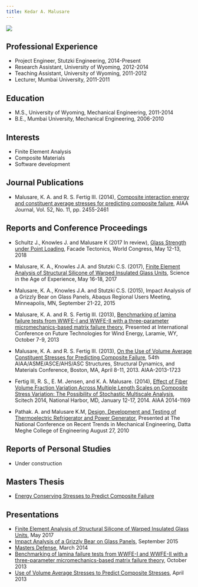 ```yaml
---
title: Kedar A. Malusare
---
```

<img src="/images/me_2017.png" style="max-width:25%;min-width:40px;float:middle;"/>

## Professional Experience
* Project Engineer, Stutzki Engineering, 2014-Present
* Research Assistant, University of Wyoming, 2012-2014
* Teaching Assistant, University of Wyoming, 2011-2012
* Lecturer, Mumbai University, 2011-2011

## Education
* M.S., University of Wyoming, Mechanical Engineering, 2011-2014
* B.E., Mumbai University, Mechanical Engineering, 2006-2010

## Interests
* Finite Element Analysis
* Composite Materials
* Software development

## Journal Publications
* Malusare, K. A. and R. S. Fertig III. (2014), [Composite interaction energy and constituent average stresses for predicting composite failure](/about_me_pdfs/Kedar14_Journal.pdf), AIAA Journal, Vol. 52, No. 11, pp. 2455-2461


## Reports and Conference Proceedings
* Schultz J., Knowles J. and Malusare K (2017 In review), [Glass Strength under Point Loading](/about_me_pdfs/FacadeTec_2018.pdf), Facade Tectonics, World Congress, May 12-13, 2018

* Malusare, K. A., Knowles J.A. and Stutzki C.S. (2017), [Finite Element Analysis of Structural Silicone of Warped Insulated Glass Units](/about_me_pdfs/FEA_WarpedGlass.pdf), Science in the Age of Experience, May 16-18, 2017

* Malusare, K. A., Knowles J.A. and Stutzki C.S. (2015), Impact Analysis of a Grizzly Bear on Glass Panels, Abaqus Regional Users Meeting, Minneapolis, MN, September 21-22, 2015

* Malusare, K. A. and R. S. Fertig III. (2013), [Benchmarking of lamina failure tests from WWFE-I and WWFE-II with a three-parameter micromechanics-based matrix failure theory](/about_me_pdfs/KedarUW_Conference.pdf), Presented at International Conference on Future Technologies for Wind Energy, Laramie, WY, October 7-9, 2013

* Malusare, K. A. and R. S. Fertig III. (2013), [On the Use of Volume Average Constituent Stresses for Predicting Composite Failure](/about_me_pdfs/AIAA_paper.pdf), 54th AIAA/ASME/ASCE/AHS/ASC Structures, Structural Dynamics, and Materials Conference, Boston, MA, April 8-11, 2013. AIAA-2013-1723

* Fertig III, R. S., E. M. Jensen, and K. A. Malusare. (2014), [Effect of Fiber Volume Fraction Variation Across Multiple Length Scales on Composite Stress Variation: The Possibility of Stochastic Multiscale Analysis](/about_me_pdfs/AIAA-2014-1169.pdf), Scitech 2014, National Harbor, MD, January 12-17, 2014. AIAA 2014-1169

* Pathak. A. and Malusare K.M, [Design, Development and Testing of Thermoelectric Refrigerator and Power Generator](/about_me_pdfs/KedarIndian_Conference.pdf), Presented at The National Conference on Recent Trends in Mechanical Engineering, Datta Meghe College of Engineering August 27, 2010

## Reports of Personal Studies
* Under construction

## Masters Thesis
* [Energy Conserving Stresses to Predict Composite Failure](/about_me_pdfs/Official_UWO_Thesis.pdf)


## Presentations
* [Finite Element Analysis of Structural Silicone of Warped Insulated Glass Units](/about_me_pdfs/WarpedGlass_FEA_ppt.pdf), May 2017
* [Impact Analysis of a Grizzly Bear on Glass Panels](/about_me_pdfs/Bear_Impact_fea_ppt.pdf), September 2015
* [Masters Defense](/about_me_pdfs/Defense_Kedar.pdf), March 2014
* [Benchmarking of lamina failure tests from WWFE-I and WWFE-II with a three-parameter micromechanics-based matrix failure theory](/about_me_pdfs/UW_Conference.pdf), October 2013
* [Use of Volume Average Stresses to Predict Composite Stresses](/about_me_pdfs/AIAA_Talk.pdf), April 2013
